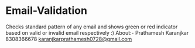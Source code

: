 # Email-Validation
Checks standard pattern of any email and shows green or red indicator based on valid or invalid email respectively :)
About:- Prathamesh Karanjkar 8308366678 karanjkarprathamesh0728@gmail.com
